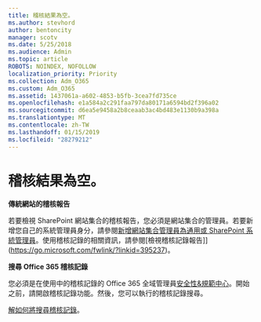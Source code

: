 ```yaml
---
title: 稽核結果為空。
ms.author: stevhord
author: bentoncity
manager: scotv
ms.date: 5/25/2018
ms.audience: Admin
ms.topic: article
ROBOTS: NOINDEX, NOFOLLOW
localization_priority: Priority
ms.collection: Adm_O365
ms.custom: Adm_O365
ms.assetid: 1437061a-a602-4853-b5fb-3cea7fd735ce
ms.openlocfilehash: e1a584a2c291faa797da80171a6594bd2f396a02
ms.sourcegitcommit: d6ea5e9458a2b8ceaab3ac4bd483e1130b9a398a
ms.translationtype: MT
ms.contentlocale: zh-TW
ms.lasthandoff: 01/15/2019
ms.locfileid: "28279212"
---
```

# <a name="auditing-results-are-blank"></a>稽核結果為空。

 **傳統網站的稽核報告**
  
若要檢視 SharePoint 網站集合的稽核報告，您必須是網站集合的管理員。若要新增您自己的系統管理員身分，請參閱[新增網站集合管理員為通用或 SharePoint 系統管理員](https://go.microsoft.com/fwlink/?linkid=869390)。使用稽核記錄的相關資訊，請參閱[檢視稽核記錄報告]](https://go.microsoft.com/fwlink/?linkid=395237)。 
  
 **搜尋 Office 365 稽核記錄**
  
您必須是在使用中的稽核記錄的 Office 365 全域管理員[安全性&amp;規範中心](https://protection.office.com)。開始之前，請開啟稽核記錄功能。然後，您可以執行的稽核記錄搜尋。 
  
[解如何將搜尋稽核記錄](https://go.microsoft.com/fwlink/?linkid=708432)。
  

